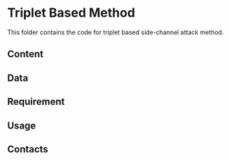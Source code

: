 # Triplet Based Method
This folder contains the code for triplet based side-channel attack method.

## Content


## Data


## Requirement


## Usage


## Contacts

